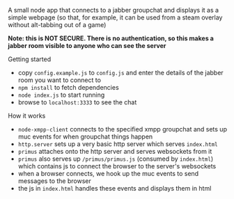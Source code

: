 A small node app that connects to a jabber groupchat and displays it as a simple webpage (so that, for example, it can be used from a steam overlay without alt-tabbing out of a game)

**Note: this is NOT SECURE. There is no authentication, so this makes a jabber room visible to anyone who can see the server**

Getting started
- copy `config.example.js` to `config.js` and enter the details of the jabber room you want to connect to
- `npm install` to fetch dependencies
- `node index.js` to start running
- browse to `localhost:3333` to see the chat

How it works
- `node-xmpp-client` connects to the specified xmpp groupchat and sets up muc events for when groupchat things happen
- `http.server` sets up a very basic http server which serves `index.html`
- `primus` attaches onto the http server and serves websockets from it
- `primus` also serves up `/primus/primus.js` (consumed by `index.html`) which contains js to connect the browser to the server's websockets
- when a browser connects, we hook up the muc events to send messages to the browser
- the js in `index.html` handles these events and displays them in html
